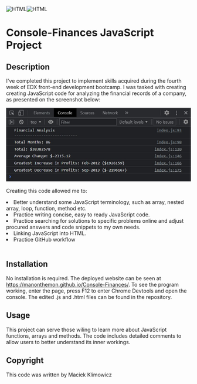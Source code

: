 ![HTML](https://img.shields.io/badge/JavaScript-323330?style=for-the-badge&logo=javascript&logoColor=F7DF1E)![HTML](https://img.shields.io/badge/HTML5-E34F26?style=for-the-badge&logo=html5&logoColor=white) 
# Console-Finances JavaScript Project

## Description


I've completed this project to implement skills acquired during the fourth week of EDX front-end development bootcamp. I was tasked with creating creating JavaScript code for analyzing the financial records of a company, as presented on the screenshot below:

![deployed page screenshot](images/Finances_Console_Screenshot.jpg)

Creating this code allowed me to:


 <li>Better understand some JavaScript terminology, such as array, nested array, loop, function, method etc.</li>
 <li>Practice writing concise, easy to ready JavaScript code.</li>
 <li>Practice searching for solutions to specific problems online and adjust procured answers and code snippets to my own needs.</li>
 <li>Linking JavaScript into HTML.</li>
<li>Practice GitHub workflow </li><br>


## Installation


No installation is required. The deployed website can be seen at https://manonthemon.github.io/Console-Finances/. To see the program working, enter the page, press F12 to enter Chrome Devtools and open the console. The edited .js and .html files can be found in the repository.<br>

## Usage

This project can serve those wiling to learn more about JavaScript functions, arrays and methods. The code includes detailed comments to allow users to better understand its inner workings. 

## Copyright

This code was written by Maciek Klimowicz